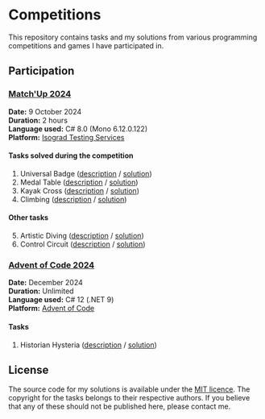 # Competitions

This repository contains tasks and my solutions from various programming competitions and games I have participated in.

## Participation

### [Match'Up 2024](https://le-matchup.com/)

**Date:** 9 October 2024  
**Duration:** 2 hours  
**Language used:** C# 8.0 (Mono 6.12.0.122)  
**Platform:** [Isograd Testing Services](https://www.isograd-testingservices.com/FR/solutions-challenges-de-code?cts_id=129)

#### Tasks solved during the competition

1. Universal Badge ([description](Match'Up%202024/01.%20Universal%20Badge/Description.md) / [solution](Match'Up%202024/01.%20Universal%20Badge/Program.cs))
2. Medal Table ([description](Match'Up%202024/02.%20Medal%20Table/Description.md) / [solution](Match'Up%202024/02.%20Medal%20Table/Program.cs))
3. Kayak Cross ([description](Match'Up%202024/03.%20Kayak%20Cross/Description.md) / [solution](Match'Up%202024/03.%20Kayak%20Cross/Program.cs))
4. Climbing ([description](Match'Up%202024/04.%20Climbing/Description.md) / [solution](Match'Up%202024/04.%20Climbing/Program.cs))

#### Other tasks

5. Artistic Diving ([description](Match'Up%202024/05.%20Artistic%20Diving/Description.md) / [solution](Match'Up%202024/05.%20Artistic%20Diving/Program.cs))
6. Control Circuit ([description](Match'Up%202024/06.%20Control%20Circuit/Description.md) / [solution](Match'Up%202024/06.%20Control%20Circuit/Program.cs))

### [Advent of Code 2024](https://adventofcode.com/2024)

**Date:** December 2024  
**Duration:** Unlimited  
**Language used:** C# 12 (.NET 9)  
**Platform:** [Advent of Code](https://adventofcode.com/2024)

#### Tasks

1. Historian Hysteria ([description](https://adventofcode.com/2024/day/1) / [solution](Advent%20of%20Code/2024/01.%20Historian%20Hysteria.cs))

## License

The source code for my solutions is available under the [MIT licence](LICENSE.txt). The copyright for the tasks belongs to their respective authors. If you believe that any of these should not be published here, please contact me.
